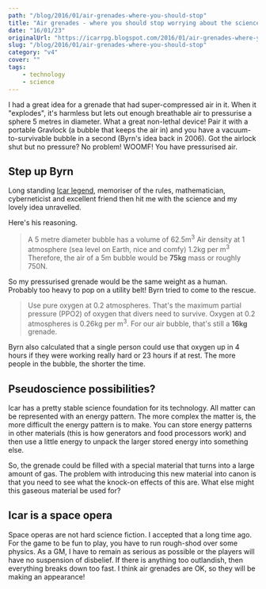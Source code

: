 ```yaml
---
path: "/blog/2016/01/air-grenades-where-you-should-stop"
title: "Air grenades - where you should stop worrying about the science"
date: "16/01/23"
originalUrl: "https://icarrpg.blogspot.com/2016/01/air-grenades-where-you-should-stop.html"
slug: "/blog/2016/01/air-grenades-where-you-should-stop"
category: "v4"
cover: ""
tags:
    - technology
    - science
---
```

I had a great idea for a grenade that had super-compressed air in it. When it "explodes", it's harmless but lets out enough breathable air to pressurise a sphere 5 metres in diameter.   What a great non-lethal device! Pair it with a portable Gravlock (a bubble that keeps the air in) and you have a vacuum-to-survivable bubble in a second (Byrn's idea back in 2006). Got the airlock shut but no pressure? No problem! WOOMF! You have pressurised air.  

## Step up Byrn

Long standing [Icar legend](http://www.icar.co.uk/archive/players.php#Andrew%20O'Byrne), memoriser of the rules, mathematician, cyberneticist and excellent friend then hit me with the science and my lovely idea unravelled.  

Here's his reasoning.  

> A 5 metre diameter bubble has a volume of 62.5m<sup>3</sup>
> Air density at 1 atmosphere (sea level on Earth, nice and comfy) 1.2kg per m<sup>3</sup>
> Therefore, the air of a 5m bubble would be **75kg** mass or roughly 750N.

So my pressurised grenade would be the same weight as a human. Probably too heavy to pop on a utility belt! Byrn tried to come to the rescue.  

> Use pure oxygen at 0.2 atmospheres. That's the maximum partial pressure (PPO2) of oxygen that divers need to survive. Oxygen at 0.2 atmospheres is 0.26kg per m<sup>3</sup>. For our air bubble, that's still a **16kg** grenade.

 Byrn also calculated that a single person could use that oxygen up in 4 hours if they were working really hard or 23 hours if at rest. The more people in the bubble, the shorter the time.  

## Pseudoscience possibilities?

Icar has a pretty stable science foundation for its technology. All matter can be represented with an energy pattern. The more complex the matter is, the more difficult the energy pattern is to make. You can store energy patterns in other materials (this is how generators and food processors work) and then use a little energy to unpack the larger stored energy into something else.  

So, the grenade could be filled with a special material that turns into a large amount of gas. The problem with introducing this new material into canon is that you need to see what the knock-on effects of this are. What else might this gaseous material be used for?  

## Icar is a space opera

Space operas are not hard science fiction. I accepted that a long time ago. For the game to be fun to play, you have to run rough-shod over some physics. As a GM, I have to remain as serious as possible or the players will have no suspension of disbelief. If there is anything too outlandish, then everything breaks down too fast. I think air grenades are OK, so they will be making an appearance!